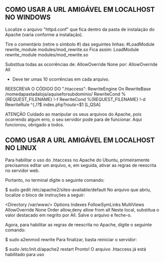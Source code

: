 ## COMO USAR A URL AMIGÁVEL EM LOCALHOST NO WINDOWS

Localize o arquivo "httpd.conf" que fica dentro da pasta de instalação do Apache (varia conforme a instalação).

Tire o comentário (retire o símbolo #) das seguintes linhas:
#LoadModule rewrite_module modules/mod_rewrite.so
Fica assim:
LoadModule rewrite_module modules/mod_rewrite.so

Substitua todas as ocorrências de:
AllowOverride None
por:
AllowOverride All
* Deve ter umas 10 ocorrências em cada arquivo.

REESCREVA O CÓDIGO DO ".htaccess":
<IfModule mod_rewrite.c>
RewriteEngine On
RewriteBase /nomedapastadaloja/aquiseforsubdominio/
RewriteCond %{REQUEST_FILENAME} !-f
RewriteCond %{REQUEST_FILENAME} !-d
RewriteRule ^(.*)\?*$ index.php?_route_=$1 [L,QSA]
</IfModule>

ATENÇÃO
Cuidado ao manipular os seus arquivos do Apache, pois ocorrendo
algum erro, o seu servidor pode para de funcionar.
Aqui funcionou, obrigado a todos.





## COMO USAR A URL AMIGÁVEL EM LOCALHOST NO LINUX

Para habilitar o uso do .htaccess no Apache do Ubuntu, primeiramente precisamos editar um arquivo, e, em seguida, ativar as regras de reescrita no servidor web.

Portanto, no terminal digite o seguinte comando:

$ sudo gedit /etc/apache2/sites-available/default
No arquivo que abriu, localize o bloco de instruções a seguir:

<Directory /var/www/>
 Options Indexes FollowSymLinks MultiViews
 AllowOverride None
 Order allow,deny
 allow from all
</Directory>
Neste local, substitua o valor destacado em negrito por All. Salve o arquivo e feche-o.

Agora, para habilitar as regras de reescrita no Apache, digite o seguinte comando:

$ sudo a2enmod rewrite
Para finalizar, basta reiniciar o servidor:

$ sudo /etc/init.d/apache2 restart
Pronto! O arquivo .htaccess já está habilitado para uso 
